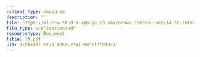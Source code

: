 ```yaml
---
content_type: resource
description: ''
file: https://ol-ocw-studio-app-qa.s3.amazonaws.com/courses/14-30-introduction-to-statistical-method-in-economics-spring-2006/de8bc4d35f7a826d274198fefff9f003_l9.pdf
file_type: application/pdf
resourcetype: Document
title: l9.pdf
uid: de8bc4d3-5f7a-826d-2741-98fefff9f003
---
```

